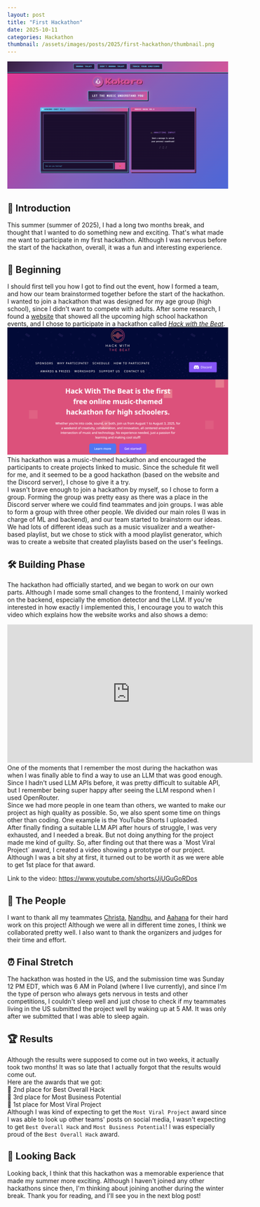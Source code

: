 ```yaml
---
layout: post
title: "First Hackathon"
date: 2025-10-11
categories: Hackathon
thumbnail: /assets/images/posts/2025/first-hackathon/thumbnail.png
---
```


![Hackathon website screenshot](/assets/images/posts/2025/first-hackathon/project_screenshot.png)

## 📌 Introduction
This summer (summer of 2025), I had a long two months break, and thought that I wanted to do something new and exciting. That's what made me want to participate in my first hackathon. Although I was nervous before the start of the hackathon, overall, it was a fun and interesting experience.

## 🌱 Beginning
I should first tell you how I got to find out the event, how I formed a team, and how our team brainstormed together before the start of the hackathon.
I wanted to join a hackathon that was designed for my age group (high school), since I didn't want to compete with adults. After some research, I found a <a href="https://hackathons.hackclub.com" target="_blank" rel="noopener">website</a> that showed all the upcoming high school hackathon events, and I chose to participate in a hackathon called <a href="https://hackwiththebeat.com" target="_blank" rel="noopener">*Hack with the Beat*</a>.
![Hackathon website screenshot](/assets/images/posts/2025/first-hackathon/hackathon_website.png)
This hackathon was a music-themed hackathon and encouraged the participants to create projects linked to music. Since the schedule fit well for me, and it seemed to be a good hackathon (based on the website and the Discord server), I chose to give it a try.<br>
I wasn't brave enough to join a hackathon by myself, so I chose to form a group. Forming the group was pretty easy as there was a place in the Discord server where we could find teammates and join groups. I was able to form a group with three other people. We divided our main roles (I was in charge of ML and backend), and our team started to brainstorm our ideas. We had lots of different ideas such as a music visualizer and a weather-based playlist, but we chose to stick with a mood playlist generator, which was to create a website that created playlists based on the user's feelings.

## 🛠️ Building Phase
The hackathon had officially started, and we began to work on our own parts. Although I made some small changes to the frontend, I mainly worked on the backend, especially the emotion detector and the LLM. If you're interested in how exactly I implemented this, I encourage you to watch this video which explains how the website works and also shows a demo:
<div class="video-wrapper">
  <iframe width="560" height="315" src="https://www.youtube.com/embed/TDo4Q7uSMaE?si=5AwjpsuhRVESUrNs" title="YouTube video player" frameborder="0" allow="accelerometer; autoplay; clipboard-write; encrypted-media; gyroscope; picture-in-picture; web-share" referrerpolicy="strict-origin-when-cross-origin" allowfullscreen></iframe>
</div>
One of the moments that I remember the most during the hackathon was when I was finally able to find a way to use an LLM that was good enough. Since I hadn't used LLM APIs before, it was pretty difficult to suitable API, but I remember being super happy after seeing the LLM respond when I used OpenRouter.<br>
Since we had more people in one team than others, we wanted to make our project as high quality as possible. So, we also spent some time on things other than coding. One example is the YouTube Shorts I uploaded.<br>
After finally finding a suitable LLM API after hours of struggle, I was very exhausted, and I needed a break. But not doing anything for the project made me kind of guilty. So, after finding out that there was a `Most Viral Project` award, I created a video showing a prototype of our project. Although I was a bit shy at first, it turned out to be worth it as we were able to get 1st place for that award.

Link to the video: <a href="https://www.youtube.com/shorts/JjUGuGoRDos" target="_blank" rel="noopener">https://www.youtube.com/shorts/JjUGuGoRDos</a>

## 🤝 The People
I want to thank all my teammates <a href="https://github.com/christaashok" target="_blank" rel="noopener">Christa</a>, <a href="https://github.com/Nandhu-007" target="_blank" rel="noopener">Nandhu</a>, and <a href="https://github.com/aahanajain03" target="_blank" rel="noopener">Aahana</a> for their hard work on this project! Although we were all in different time zones, I think we collaborated pretty well. I also want to thank the organizers and judges for their time and effort.

## ⏰ Final Stretch
The hackathon was hosted in the US, and the submission time was Sunday 12 PM EDT, which was 6 AM in Poland (where I live currently), and since I'm the type of person who always gets nervous in tests and other competitions, I couldn't sleep well and just chose to check if my teammates living in the US submitted the project well by waking up at 5 AM. It was only after we submitted that I was able to sleep again.

## 🏆 Results
Although the results were supposed to come out in two weeks, it actually took two months! It was so late that I actually forgot that the results would come out.<br>
Here are the awards that we got:<br>
🥈 2nd place for Best Overall Hack<br>
🥉 3rd place for Most Business Potential<br>
🥇 1st place for Most Viral Project<br>
Although I was kind of expecting to get the `Most Viral Project` award since I was able to look up other teams' posts on social media, I wasn't expecting to get `Best Overall Hack` and `Most Business Potential`! I was especially proud of the `Best Overall Hack` award.

## 💭 Looking Back
Looking back, I think that this hackathon was a memorable experience that made my summer more exciting. Although I haven't joined any other hackathons since then, I'm thinking about joining another during the winter break. Thank you for reading, and I'll see you in the next blog post!